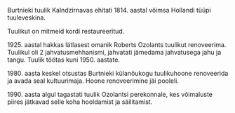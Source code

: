 Burtnieki tuulik Kalndzirnavas ehitati 1814. aastal võimsa Hollandi tüüpi tuuleveskina.

Tuulikut on mitmeid kordi restaureeritud.

1925\. aastal hakkas lätlasest omanik Roberts Ozolants tuulikut renoveerima. Tuulikul oli 2 jahvatusmehhanismi, jahvatati jämedama jahvatusega jahu ja tangu. Tuulik töötas kuni 1950. aastate.

1980\. aasta keskel otsustas Burtnieki külanõukogu tuulikuhoone renoveerida ja avada
seal kultuurimaja. Hoone renoveerimine jäi pooleli.

1990\. aasta algul tagastati tuulik Ozolantsi perekonnale, kes võimaluste piires jätkavad selle koha hooldamist ja säilitamist.
